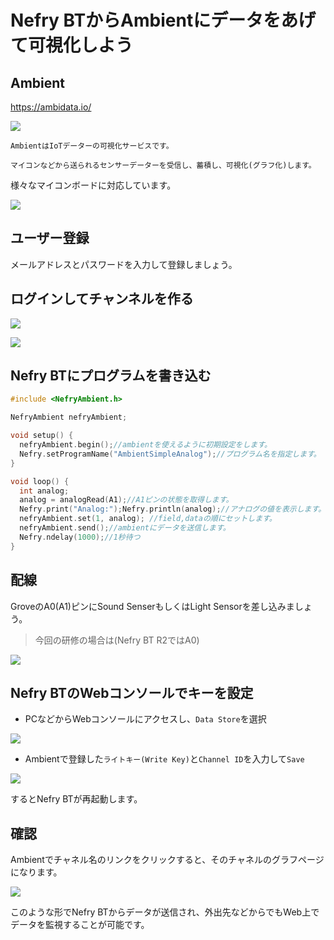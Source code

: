 # Nefry BTからAmbientにデータをあげて可視化しよう

## Ambient

https://ambidata.io/

![](https://i.gyazo.com/0627e9980becca68b8d74c018f14eac0.png)

```
AmbientはIoTデーターの可視化サービスです。

マイコンなどから送られるセンサーデーターを受信し、蓄積し、可視化(グラフ化)します。
```

様々なマイコンボードに対応しています。

![](https://ambidata.io/wp/wp-content/uploads/2016/08/chart2.jpg)

## ユーザー登録

メールアドレスとパスワードを入力して登録しましょう。

## ログインしてチャンネルを作る

![](https://i.gyazo.com/d88631e273d2ebb8312d0a313077dbc4.png)

![](https://i.gyazo.com/ec26b7309bf4d0472f863f3740f6703e.png)

## Nefry BTにプログラムを書き込む

```4.1.ino
#include <NefryAmbient.h>

NefryAmbient nefryAmbient;

void setup() {
  nefryAmbient.begin();//ambientを使えるように初期設定をします。
  Nefry.setProgramName("AmbientSimpleAnalog");//プログラム名を指定します。
}

void loop() {
  int analog;
  analog = analogRead(A1);//A1ピンの状態を取得します。
  Nefry.print("Analog:");Nefry.println(analog);//アナログの値を表示します。
  nefryAmbient.set(1, analog); //field,dataの順にセットします。
  nefryAmbient.send();//ambientにデータを送信します。
  Nefry.ndelay(1000);//1秒待つ
}
```

## 配線

GroveのA0(A1)ピンにSound SenserもしくはLight Sensorを差し込みましょう。

> 今回の研修の場合は(Nefry BT R2ではA0)

![](https://i.gyazo.com/c67a34a72d8b01b1f3b6b2797c08737d.jpg)

## Nefry BTのWebコンソールでキーを設定

* PCなどからWebコンソールにアクセスし、`Data Store`を選択

![](https://i.gyazo.com/d7499928a193e688742d58dbf4cec1b3.png)


* Ambientで登録した`ライトキー(Write Key)`と`Channel ID`を入力して`Save`

![](https://i.gyazo.com/2f063d19b534feb4089b7c4027e81a5d.png)

するとNefry BTが再起動します。

## 確認

Ambientでチャネル名のリンクをクリックすると、そのチャネルのグラフページになります。

![](https://i.gyazo.com/4bde98b6cdf3ebebe2f9ed9580f35461.gif)

このような形でNefry BTからデータが送信され、外出先などからでもWeb上でデータを監視することが可能です。